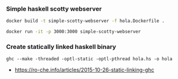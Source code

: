 ### Simple haskell scotty webserver

```bash
docker build -t simple-scotty-webserver -f hola.Dockerfile .

docker run -it -p 3000:3000 simple-scotty-webserver
```

### Create statically linked haskell binary 

```
ghc --make -threaded -optl-static -optl-pthread hola.hs -o hola
```

- https://ro-che.info/articles/2015-10-26-static-linking-ghc